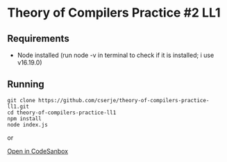 # Theory of Compilers Practice #2 LL1

## Requirements

- Node installed (run node -v in terminal to check if it is installed; i use v16.19.0)

## Running

```
git clone https://github.com/cserje/theory-of-compilers-practice-ll1.git
cd theory-of-compilers-practice-ll1
npm install
node index.js
```
or 

[Open in CodeSanbox](https://codesandbox.io/s/silly-bose-pluqbp?file=/src/index.js)
